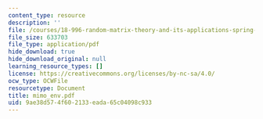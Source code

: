 ```yaml
---
content_type: resource
description: ''
file: /courses/18-996-random-matrix-theory-and-its-applications-spring-2004/9ae38d574f602133eada65c04098c933_mimo_env.pdf
file_size: 633703
file_type: application/pdf
hide_download: true
hide_download_original: null
learning_resource_types: []
license: https://creativecommons.org/licenses/by-nc-sa/4.0/
ocw_type: OCWFile
resourcetype: Document
title: mimo_env.pdf
uid: 9ae38d57-4f60-2133-eada-65c04098c933
---
```

